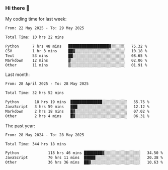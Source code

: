 ### Hi there 👋

My coding time for last week:

<!--START_SECTION:week-->

```txt
From: 22 May 2025 - To: 29 May 2025

Total Time: 10 hrs 22 mins

Python      7 hrs 48 mins   ██████████████████▓░░░░░░   75.32 %
CSV         1 hr 3 mins     ██▓░░░░░░░░░░░░░░░░░░░░░░   10.18 %
Text        53 mins         ██░░░░░░░░░░░░░░░░░░░░░░░   08.65 %
Markdown    12 mins         ▓░░░░░░░░░░░░░░░░░░░░░░░░   02.06 %
Other       11 mins         ▒░░░░░░░░░░░░░░░░░░░░░░░░   01.91 %
```

<!--END_SECTION:week-->

Last month:

<!--START_SECTION:month-->

```txt
From: 28 April 2025 - To: 28 May 2025

Total Time: 32 hrs 52 mins

Python       18 hrs 19 mins  ██████████████░░░░░░░░░░░   55.75 %
JavaScript   3 hrs 59 mins   ███░░░░░░░░░░░░░░░░░░░░░░   12.12 %
Markdown     2 hrs 18 mins   █▓░░░░░░░░░░░░░░░░░░░░░░░   07.02 %
Other        2 hrs 4 mins    █▓░░░░░░░░░░░░░░░░░░░░░░░   06.31 %
```

<!--END_SECTION:month-->

The past year:

<!--START_SECTION:year-->

```txt
From: 28 May 2024 - To: 28 May 2025

Total Time: 344 hrs 18 mins

Python             118 hrs 46 mins ████████▓░░░░░░░░░░░░░░░░   34.50 %
JavaScript         70 hrs 11 mins  █████░░░░░░░░░░░░░░░░░░░░   20.38 %
Other              36 hrs 36 mins  ██▓░░░░░░░░░░░░░░░░░░░░░░   10.63 %
```

<!--END_SECTION:year-->
